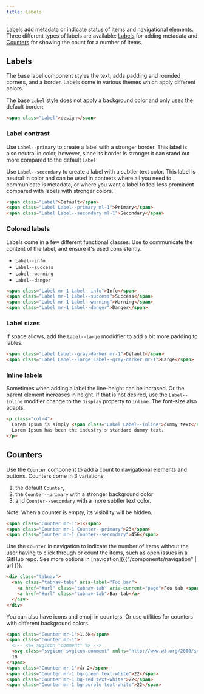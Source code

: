 ```yaml
---
title: Labels
---
```


Labels add metadata or indicate status of items and navigational elements. Three different types of labels are available: [Labels](#default-label-styles) for adding metadata and [Counters](#counters) for showing the count for a number of items.

## Labels

The base label component styles the text, adds padding and rounded corners, and a border. Labels come in various themes which apply different colors.

The base `Label` style does not apply a background color and only uses the default border:

```html live
<span class="Label">design</span>
```

### Label contrast

Use `Label--primary` to create a label with a stronger border. This label is also neutral in color, however, since its border is stronger it can stand out more compared to the default `Label`.

Use `Label--secondary` to create a label with a subtler text color. This label is neutral in color and can be used in contexts where all you need to communicate is metadata, or where you want a label to feel less prominent compared with labels with stronger colors.

```html live
<span class="Label">Default</span>
<span class="Label Label--primary ml-1">Primary</span>
<span class="Label Label--secondary ml-1">Secondary</span>
```

### Colored labels

Labels come in a few different functional classes. Use to communicate the content of the label, and ensure it's used consistently.

- `Label--info`
- `Label--success`
- `Label--warning`
- `Label--danger`

```html live
<span class="Label mr-1 Label--info">Info</span>
<span class="Label mr-1 Label--success">Success</span>
<span class="Label mr-1 Label--warning">Warning</span>
<span class="Label mr-1 Label--danger">Danger</span>
```

### Label sizes

If space allows, add the `Label--large` modidfier to add a bit more padding to lables.

```html live
<span class="Label Label--gray-darker mr-1">Default</span>
<span class="Label Label--large Label--gray-darker mr-1">Large</span>
```

### Inline labels

Sometimes when adding a label the line-height can be incrased. Or the parent element increases in height. If that is not desired, use the `Label--inline` modifier change to the `display` property to `inline`. The font-size also adapts.

```html live
<p class="col-4">
  Lorem Ipsum is simply <span class="Label Label--inline">dummy text</span> of the printing and typesetting industry.
  Lorem Ipsum has been the industry's standard dummy text.
</p>
```

## Counters

Use the `Counter` component to add a count to navigational elements and buttons. Counters come in 3 variations:

1. the default `Counter`,
2. the `Counter--primary` with a stronger background color
3. and `Counter--secondary` with a more subtler text color.

Note: When a counter is empty, its visibility will be hidden.

```html live
<span class="Counter mr-1">1</span>
<span class="Counter mr-1 Counter--primary">23</span>
<span class="Counter mr-1 Counter--secondary">456</span>
```

Use the `Counter` in navigation to indicate the number of items without the user having to click through or count the items, such as open issues in a GitHub repo. See more options in [navigation]({{"/components/navigation" | url }}).

```html live
<div class="tabnav">
  <nav class="tabnav-tabs" aria-label="Foo bar">
    <a href="#url" class="tabnav-tab" aria-current="page">Foo tab <span class="Counter">23</span></a>
    <a href="#url" class="tabnav-tab">Bar tab</a>
  </nav>
</div>
```

You can also have icons and emoji in counters. Or use utilities for counters with different background colors.

```html live
<span class="Counter mr-1">1.5K</span>
<span class="Counter mr-1">
  <!-- <%= svgicon "comment" %> -->
  <svg class="svgicon svgicon-comment" xmlns="http://www.w3.org/2000/svg" viewBox="0 0 16 16" width="16" height="16">  <path fill-rule="evenodd" clip-rule="evenodd" d="M2.75 2.5C2.6837 2.5 2.62011 2.52634 2.57322 2.57322C2.52634 2.62011 2.5 2.6837 2.5 2.75V10.25C2.5 10.388 2.612 10.5 2.75 10.5H4.75C4.94891 10.5 5.13968 10.579 5.28033 10.7197C5.42098 10.8603 5.5 11.0511 5.5 11.25V13.44L8.22 10.72C8.36052 10.5793 8.55115 10.5002 8.75 10.5H13.25C13.3163 10.5 13.3799 10.4737 13.4268 10.4268C13.4737 10.3799 13.5 10.3163 13.5 10.25V2.75C13.5 2.6837 13.4737 2.62011 13.4268 2.57322C13.3799 2.52634 13.3163 2.5 13.25 2.5H2.75ZM1 2.75C1 1.784 1.784 1 2.75 1H13.25C14.216 1 15 1.784 15 2.75V10.25C15 10.7141 14.8156 11.1592 14.4874 11.4874C14.1592 11.8156 13.7141 12 13.25 12H9.06L6.487 14.573C6.28324 14.7767 6.02367 14.9153 5.74111 14.9715C5.45854 15.0277 5.16567 14.9988 4.8995 14.8886C4.63333 14.7784 4.40581 14.5917 4.24571 14.3522C4.08561 14.1127 4.0001 13.8311 4 13.543V12H2.75C2.28587 12 1.84075 11.8156 1.51256 11.4874C1.18437 11.1592 1 10.7141 1 10.25V2.75Z"></path></svg>
  10
</span>
<span class="Counter mr-1">👍 2</span>
<span class="Counter mr-1 bg-green text-white">22</span>
<span class="Counter mr-1 bg-red text-white">22</span>
<span class="Counter mr-1 bg-purple text-white">22</span>
```
